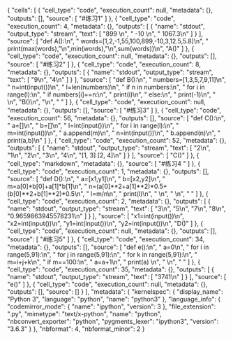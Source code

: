 {
 "cells": [
  {
   "cell_type": "code",
   "execution_count": null,
   "metadata": {},
   "outputs": [],
   "source": [
    "#练习1"
   ]
  },
  {
   "cell_type": "code",
   "execution_count": 4,
   "metadata": {},
   "outputs": [
    {
     "name": "stdout",
     "output_type": "stream",
     "text": [
      "899 \n",
      " -10 \n",
      " 1067.3\n"
     ]
    }
   ],
   "source": [
    "def A():\n",
    "    words=[1,2,-1,55,100,899,-10,3,12.5,5.8]\n",
    "    print(max(words),\"\\n\",min(words),\"\\n\",sum(words))\n",
    "A()"
   ]
  },
  {
   "cell_type": "code",
   "execution_count": null,
   "metadata": {},
   "outputs": [],
   "source": [
    "#练习2"
   ]
  },
  {
   "cell_type": "code",
   "execution_count": 8,
   "metadata": {},
   "outputs": [
    {
     "name": "stdout",
     "output_type": "stream",
     "text": [
      "9\n",
      "4\n"
     ]
    }
   ],
   "source": [
    "def B():\n",
    "    numbers=[1,3,5,7,9,11]\n",
    "    n=int(input())\n",
    "    l=len(numbers)\n",
    "    if n in numbers:\n",
    "        for i in range(l):\n",
    "            if numbers[i]==n:\n",
    "                print(i)\n",
    "    else:\n",
    "        print(-1)\n",
    "    \n",
    "B()\n",
    "\n",
    "  "
   ]
  },
  {
   "cell_type": "code",
   "execution_count": null,
   "metadata": {},
   "outputs": [],
   "source": [
    "#练习3"
   ]
  },
  {
   "cell_type": "code",
   "execution_count": 56,
   "metadata": {},
   "outputs": [],
   "source": [
    "def C():\n",
    "    a=[]\n",
    "    b=[]\n",
    "    l=int(input())\n",
    "    for i in range(l):\n",
    "        m=int(input())\n",
    "        a.append(m)\n",
    "        n=int(input())\n",
    "        b.append(n)\n",
    "    print(a,b)\n"
   ]
  },
  {
   "cell_type": "code",
   "execution_count": 52,
   "metadata": {},
   "outputs": [
    {
     "name": "stdout",
     "output_type": "stream",
     "text": [
      "2\n",
      "1\n",
      "2\n",
      "3\n",
      "4\n",
      "[1, 3] [2, 4]\n"
     ]
    }
   ],
   "source": [
    "C()"
   ]
  },
  {
   "cell_type": "markdown",
   "metadata": {},
   "source": [
    "#练习4 "
   ]
  },
  {
   "cell_type": "code",
   "execution_count": 1,
   "metadata": {},
   "outputs": [],
   "source": [
    "def D():\n",
    "    a=[x1,y1]\n",
    "    b=[x2,y2]\n",
    "    m=a[0]*b[0]+a[1]*b[1]\n",
    "    n=(a[0]**2+a[1]**2)*0.5+(b[0]**2+b[1]**2)*0.5\n",
    "    l=m/n\n",
    "    print(l)\n",
    "    \n",
    "    \n",
    "    "
   ]
  },
  {
   "cell_type": "code",
   "execution_count": 2,
   "metadata": {},
   "outputs": [
    {
     "name": "stdout",
     "output_type": "stream",
     "text": [
      "3\n",
      "5\n",
      "7\n",
      "8\n",
      "0.9659863945578231\n"
     ]
    }
   ],
   "source": [
    "x1=int(input())\n",
    "x2=int(input())\n",
    "y1=int(input())\n",
    "y2=int(input())\n",
    "D()"
   ]
  },
  {
   "cell_type": "code",
   "execution_count": null,
   "metadata": {},
   "outputs": [],
   "source": [
    "#练习5"
   ]
  },
  {
   "cell_type": "code",
   "execution_count": 34,
   "metadata": {},
   "outputs": [],
   "source": [
    "def e():\n",
    "    a=0\n",
    "    for i in range(5,91):\n",
    "        for j in range(5,91):\n",
    "            for k in range(5,91):\n",
    "                m=i+j+k\n",
    "                if m==100:\n",
    "                    a=a+1\n",
    "    print(a)                \n",
    "                    \n",
    "                "
   ]
  },
  {
   "cell_type": "code",
   "execution_count": 35,
   "metadata": {},
   "outputs": [
    {
     "name": "stdout",
     "output_type": "stream",
     "text": [
      "3741\n"
     ]
    }
   ],
   "source": [
    "e()"
   ]
  },
  {
   "cell_type": "code",
   "execution_count": null,
   "metadata": {},
   "outputs": [],
   "source": []
  }
 ],
 "metadata": {
  "kernelspec": {
   "display_name": "Python 3",
   "language": "python",
   "name": "python3"
  },
  "language_info": {
   "codemirror_mode": {
    "name": "ipython",
    "version": 3
   },
   "file_extension": ".py",
   "mimetype": "text/x-python",
   "name": "python",
   "nbconvert_exporter": "python",
   "pygments_lexer": "ipython3",
   "version": "3.6.3"
  }
 },
 "nbformat": 4,
 "nbformat_minor": 2
}
